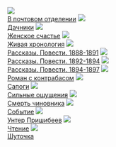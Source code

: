 ![](/books/prose_classic/Антон%20Павлович%20Чехов/В%20почтовом%20отделении.jpg)  
[В почтовом отделении](/books/prose_classic/Антон%20Павлович%20Чехов/В%20почтовом%20отделении)
![](/books/prose_classic/Антон%20Павлович%20Чехов/Дачники.jpg)  
[Дачники](/books/prose_classic/Антон%20Павлович%20Чехов/Дачники)
![](/books/prose_classic/Антон%20Павлович%20Чехов/Женское%20счастье.jpg)  
[Женское счастье](/books/prose_classic/Антон%20Павлович%20Чехов/Женское%20счастье)
![](/books/prose_classic/Антон%20Павлович%20Чехов/Живая%20хронология.jpg)  
[Живая хронология](/books/prose_classic/Антон%20Павлович%20Чехов/Живая%20хронология)
![](/books/prose_classic/Антон%20Павлович%20Чехов/Рассказы.%20Повести.%201888-1891.jpg)  
[Рассказы. Повести. 1888-1891](/books/prose_classic/Антон%20Павлович%20Чехов/Рассказы.%20Повести.%201888-1891)
![](/books/prose_classic/Антон%20Павлович%20Чехов/Рассказы.%20Повести.%201892-1894.jpg)  
[Рассказы. Повести. 1892-1894](/books/prose_classic/Антон%20Павлович%20Чехов/Рассказы.%20Повести.%201892-1894)
![](/books/prose_classic/Антон%20Павлович%20Чехов/Рассказы.%20Повести.%201894-1897.jpg)  
[Рассказы. Повести. 1894-1897](/books/prose_classic/Антон%20Павлович%20Чехов/Рассказы.%20Повести.%201894-1897)
![](/books/prose_classic/Антон%20Павлович%20Чехов/Роман%20с%20контрабасом.jpg)  
[Роман с контрабасом](/books/prose_classic/Антон%20Павлович%20Чехов/Роман%20с%20контрабасом)
![](/books/prose_classic/Антон%20Павлович%20Чехов/Сапоги.jpg)  
[Сапоги](/books/prose_classic/Антон%20Павлович%20Чехов/Сапоги)
![](/books/prose_classic/Антон%20Павлович%20Чехов/Сильные%20ощущения.jpg)  
[Сильные ощущения](/books/prose_classic/Антон%20Павлович%20Чехов/Сильные%20ощущения)
![](/books/prose_classic/Антон%20Павлович%20Чехов/Смерть%20чиновника.jpg)  
[Смерть чиновника](/books/prose_classic/Антон%20Павлович%20Чехов/Смерть%20чиновника)
![](/books/prose_classic/Антон%20Павлович%20Чехов/Событие.jpg)  
[Событие](/books/prose_classic/Антон%20Павлович%20Чехов/Событие)
![](/books/prose_classic/Антон%20Павлович%20Чехов/Унтер%20Пришибеев.jpg)  
[Унтер Пришибеев](/books/prose_classic/Антон%20Павлович%20Чехов/Унтер%20Пришибеев)
![](/books/prose_classic/Антон%20Павлович%20Чехов/Чтение.jpg)  
[Чтение](/books/prose_classic/Антон%20Павлович%20Чехов/Чтение)
![](/books/prose_classic/Антон%20Павлович%20Чехов/Шуточка.jpg)  
[Шуточка](/books/prose_classic/Антон%20Павлович%20Чехов/Шуточка)